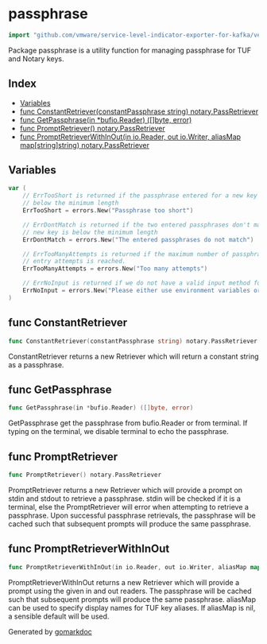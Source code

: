 <!-- Code generated by gomarkdoc. DO NOT EDIT -->

# passphrase

```go
import "github.com/vmware/service-level-indicator-exporter-for-kafka/vendor/github.com/theupdateframework/notary/passphrase"
```

Package passphrase is a utility function for managing passphrase for TUF and Notary keys.

## Index

- [Variables](<#variables>)
- [func ConstantRetriever(constantPassphrase string) notary.PassRetriever](<#func-constantretriever>)
- [func GetPassphrase(in *bufio.Reader) ([]byte, error)](<#func-getpassphrase>)
- [func PromptRetriever() notary.PassRetriever](<#func-promptretriever>)
- [func PromptRetrieverWithInOut(in io.Reader, out io.Writer, aliasMap map[string]string) notary.PassRetriever](<#func-promptretrieverwithinout>)


## Variables

```go
var (
    // ErrTooShort is returned if the passphrase entered for a new key is
    // below the minimum length
    ErrTooShort = errors.New("Passphrase too short")

    // ErrDontMatch is returned if the two entered passphrases don't match.
    // new key is below the minimum length
    ErrDontMatch = errors.New("The entered passphrases do not match")

    // ErrTooManyAttempts is returned if the maximum number of passphrase
    // entry attempts is reached.
    ErrTooManyAttempts = errors.New("Too many attempts")

    // ErrNoInput is returned if we do not have a valid input method for passphrases
    ErrNoInput = errors.New("Please either use environment variables or STDIN with a terminal to provide key passphrases")
)
```

## func ConstantRetriever

```go
func ConstantRetriever(constantPassphrase string) notary.PassRetriever
```

ConstantRetriever returns a new Retriever which will return a constant string as a passphrase.

## func GetPassphrase

```go
func GetPassphrase(in *bufio.Reader) ([]byte, error)
```

GetPassphrase get the passphrase from bufio.Reader or from terminal. If typing on the terminal, we disable terminal to echo the passphrase.

## func PromptRetriever

```go
func PromptRetriever() notary.PassRetriever
```

PromptRetriever returns a new Retriever which will provide a prompt on stdin and stdout to retrieve a passphrase. stdin will be checked if it is a terminal, else the PromptRetriever will error when attempting to retrieve a passphrase. Upon successful passphrase retrievals, the passphrase will be cached such that subsequent prompts will produce the same passphrase.

## func PromptRetrieverWithInOut

```go
func PromptRetrieverWithInOut(in io.Reader, out io.Writer, aliasMap map[string]string) notary.PassRetriever
```

PromptRetrieverWithInOut returns a new Retriever which will provide a prompt using the given in and out readers. The passphrase will be cached such that subsequent prompts will produce the same passphrase. aliasMap can be used to specify display names for TUF key aliases. If aliasMap is nil, a sensible default will be used.



Generated by [gomarkdoc](<https://github.com/princjef/gomarkdoc>)
